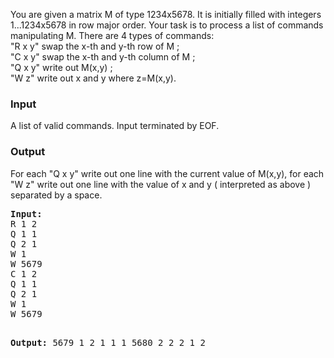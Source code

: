 <p>You are given a matrix M of type 1234x5678. It is initially filled with  integers 1...1234x5678 in row major order. Your task is to process a  list of commands manipulating M. There are 4 types of commands: <br> "R x y" swap the x-th and y-th row of M ;<br> "C x y" swap the x-th and y-th column of M ;<br> "Q x y" write out M(x,y) ;<br> "W z" write out x and y where z=M(x,y).</p>
<h3>Input</h3>
<p>A list of valid commands. Input terminated by EOF.</p>
<h3>Output</h3>
<p>For each "Q x y" write out one line with the current value of M(x,y), for each "W z" write out one line with the value of x and y ( interpreted as above ) separated by a space.</p>
<pre><strong>Input:</strong>
R 1 2
Q 1 1
Q 2 1
W 1
W 5679
C 1 2
Q 1 1
Q 2 1
W 1
W 5679

<strong>Output:</strong>
5679
1
2 1
1 1
5680
2
2 2
1 2
</pre>